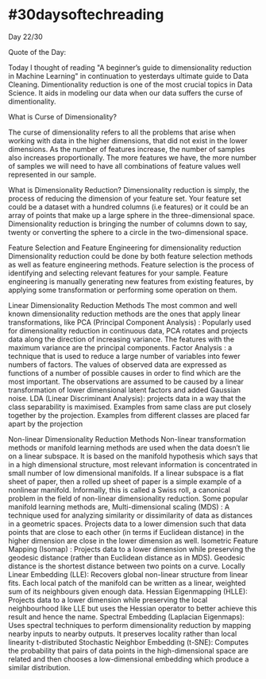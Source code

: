 # #30daysoftechreading

Day 22/30

Quote of the Day: 

Today I thought of reading "A beginner’s guide to dimensionality reduction in Machine Learning" in continuation to yesterdays ultimate guide to Data Cleaning. Dimentionality reduction is one of the most crucial topics in Data Science. It aids in modeling our data when our data suffers the curse of dimentionality.

What is Curse of Dimensionality?

The curse of dimensionality refers to all the problems that arise when working with data in the higher dimensions, that did not exist in the lower dimensions.
As the number of features increase, the number of samples also increases proportionally. The more features we have, the more number of samples we will need to have all combinations of feature values well represented in our sample.

What is Dimensionality Reduction?
Dimensionality reduction is simply, the process of reducing the dimension of your feature set. Your feature set could be a dataset with a hundred columns (i.e features) or it could be an array of points that make up a large sphere in the three-dimensional space. Dimensionality reduction is bringing the number of columns down to say, twenty or converting the sphere to a circle in the two-dimensional space.


Feature Selection and Feature Engineering for dimensionality reduction
Dimensionality reduction could be done by both feature selection methods as well as feature engineering methods.
Feature selection is the process of identifying and selecting relevant features for your sample. Feature engineering is manually generating new features from existing features, by applying some transformation or performing some operation on them.

Linear Dimensionality Reduction Methods
The most common and well known dimensionality reduction methods are the ones that apply linear transformations, like
PCA (Principal Component Analysis) : Popularly used for dimensionality reduction in continuous data, PCA rotates and projects data along the direction of increasing variance. The features with the maximum variance are the principal components.
Factor Analysis : a technique that is used to reduce a large number of variables into fewer numbers of factors. The values of observed data are expressed as functions of a number of possible causes in order to find which are the most important. The observations are assumed to be caused by a linear transformation of lower dimensional latent factors and added Gaussian noise.
LDA (Linear Discriminant Analysis): projects data in a way that the class separability is maximised. Examples from same class are put closely together by the projection. Examples from different classes are placed far apart by the projection


Non-linear Dimensionality Reduction Methods
Non-linear transformation methods or manifold learning methods are used when the data doesn’t lie on a linear subspace. It is based on the manifold hypothesis which says that in a high dimensional structure, most relevant information is concentrated in small number of low dimensional manifolds. If a linear subspace is a flat sheet of paper, then a rolled up sheet of paper is a simple example of a nonlinear manifold. Informally, this is called a Swiss roll, a canonical problem in the field of non-linear dimensionality reduction. Some popular manifold learning methods are,
Multi-dimensional scaling (MDS) : A technique used for analyzing similarity or dissimilarity of data as distances in a geometric spaces. Projects data to a lower dimension such that data points that are close to each other (in terms if Euclidean distance) in the higher dimension are close in the lower dimension as well.
Isometric Feature Mapping (Isomap) : Projects data to a lower dimension while preserving the geodesic distance (rather than Euclidean distance as in MDS). Geodesic distance is the shortest distance between two points on a curve.
Locally Linear Embedding (LLE): Recovers global non-linear structure from linear fits. Each local patch of the manifold can be written as a linear, weighted sum of its neighbours given enough data.
Hessian Eigenmapping (HLLE): Projects data to a lower dimension while preserving the local neighbourhood like LLE but uses the Hessian operator to better achieve this result and hence the name.
Spectral Embedding (Laplacian Eigenmaps): Uses spectral techniques to perform dimensionality reduction by mapping nearby inputs to nearby outputs. It preserves locality rather than local linearity
t-distributed Stochastic Neighbor Embedding (t-SNE): Computes the probability that pairs of data points in the high-dimensional space are related and then chooses a low-dimensional embedding which produce a similar distribution.


